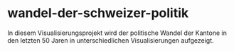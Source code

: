 # wandel-der-schweizer-politik

In diesem Visualisierungsprojekt wird der politische Wandel der Kantone in den letzten 50 Jaren in unterschiedlichen Visualisierungen aufgezeigt.
